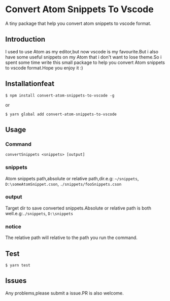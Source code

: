 # Convert Atom Snippets To Vscode
A tiny package that help you convert atom snippets to vscode format.

## Introduction
I used to use Atom as my editor,but now vscode is my favourite.But i also have some useful snippets on my Atom that i don't want to lose theme.So i spent some time write this small package to help you convert Atom snippets to vscode format.Hope you enjoy it :)

## Installationfeat
    $ npm install convert-atom-snippets-to-vscode -g
or

    $ yarn global add convert-atom-snippets-to-vscode

## Usage
### Command 
    convertSnippets <snippets> [output]
### snippets 
Atom snippets path,absolute or relative path,dir.e.g: `~/snippets`, `D:\someAtomSnippet.cson`,  `./snippets/fooSnippets.cson`
### output 
Target dir to save converted snippets.Absolute or relative path is both well.e.g:`./snippets`, `D:\snippets`
### notice
The relative path will relative to the path you run the command.

## Test
    $ yarn test

## Issues
Any problems,please submit a issue.PR is also welcome.
